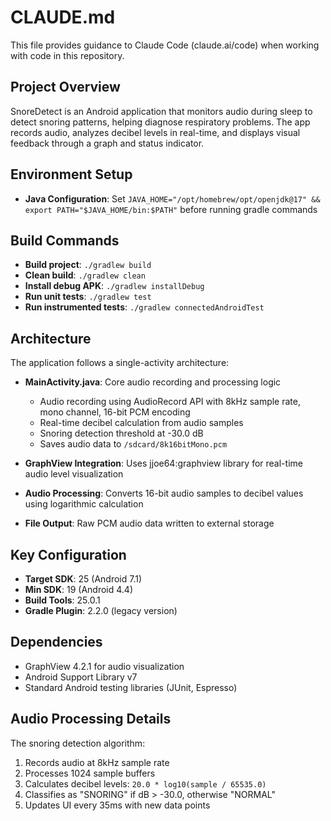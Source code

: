 # CLAUDE.md

This file provides guidance to Claude Code (claude.ai/code) when working with code in this repository.

## Project Overview

SnoreDetect is an Android application that monitors audio during sleep to detect snoring patterns, helping diagnose respiratory problems. The app records audio, analyzes decibel levels in real-time, and displays visual feedback through a graph and status indicator.

## Environment Setup

- **Java Configuration**: Set `JAVA_HOME="/opt/homebrew/opt/openjdk@17" && export PATH="$JAVA_HOME/bin:$PATH"` before running gradle commands

## Build Commands

- **Build project**: `./gradlew build`
- **Clean build**: `./gradlew clean`
- **Install debug APK**: `./gradlew installDebug`
- **Run unit tests**: `./gradlew test`
- **Run instrumented tests**: `./gradlew connectedAndroidTest`

## Architecture

The application follows a single-activity architecture:

- **MainActivity.java**: Core audio recording and processing logic
  - Audio recording using AudioRecord API with 8kHz sample rate, mono channel, 16-bit PCM encoding
  - Real-time decibel calculation from audio samples
  - Snoring detection threshold at -30.0 dB
  - Saves audio data to `/sdcard/8k16bitMono.pcm`

- **GraphView Integration**: Uses jjoe64:graphview library for real-time audio level visualization
- **Audio Processing**: Converts 16-bit audio samples to decibel values using logarithmic calculation
- **File Output**: Raw PCM audio data written to external storage

## Key Configuration

- **Target SDK**: 25 (Android 7.1)
- **Min SDK**: 19 (Android 4.4)
- **Build Tools**: 25.0.1
- **Gradle Plugin**: 2.2.0 (legacy version)

## Dependencies

- GraphView 4.2.1 for audio visualization
- Android Support Library v7
- Standard Android testing libraries (JUnit, Espresso)

## Audio Processing Details

The snoring detection algorithm:
1. Records audio at 8kHz sample rate
2. Processes 1024 sample buffers
3. Calculates decibel levels: `20.0 * log10(sample / 65535.0)`
4. Classifies as "SNORING" if dB > -30.0, otherwise "NORMAL"
5. Updates UI every 35ms with new data points